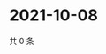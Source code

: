 # 2021-10-08

共 0 条

<!-- BEGIN WEIBO -->
<!-- 最后更新时间 Fri Oct 08 2021 16:16:44 GMT+0800 (China Standard Time) -->

<!-- END WEIBO -->
